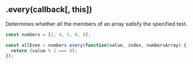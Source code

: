 ## .every(callback[, this])

Determines whether all the members of an array satisfy the specified test.

```js
const numbers = [2, 4, 5, 6, 8];

const allEven = numbers.every(function(value, index, numbersArray) {
  return (value % 2 === 0);
});
```